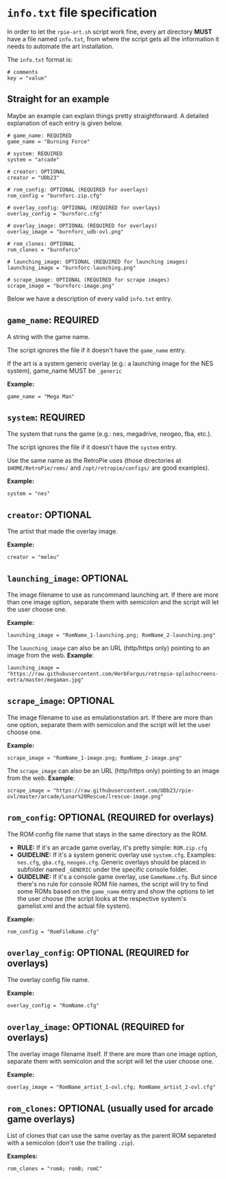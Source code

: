 # `info.txt` file specification

In order to let the `rpie-art.sh` script work fine, every art directory **MUST** have a file named `info.txt`, from where the script gets all the information it needs to automate the art installation.

The `info.txt` format is:

```
# comments
key = "value"
```

## Straight for an example

Maybe an example can explain things pretty straightforward. A detailed explanation of each entry is given below.
```
# game_name: REQUIRED
game_name = "Burning Force"

# system: REQUIRED
system = "arcade"

# creator: OPTIONAL
creator = "UDb23"

# rom_config: OPTIONAL (REQUIRED for overlays)
rom_config = "burnforc.zip.cfg"

# overlay_config: OPTIONAL (REQUIRED for overlays)
overlay_config = "burnforc.cfg"

# overlay_image: OPTIONAL (REQUIRED for overlays)
overlay_image = "burnforc_udb-ovl.png"

# rom_clones: OPTIONAL
rom_clones = "burnforco"

# launching_image: OPTIONAL (REQUIRED for launching images)
launching_image = "burnforc-launching.png"

# scrape_image: OPTIONAL (REQUIRED for scrape images)
scrape_image = "burnforc-image.png"
```

Below we have a description of every valid `info.txt` entry.

## `game_name`: REQUIRED

A string with the game name.

The script ignores the file if it doesn't have the `game_name` entry.

If the art is a system generic overlay (e.g.: a launching image for the NES system), game_name MUST be `_generic`

**Example:**
```
game_name = "Mega Man"
```

## `system`: REQUIRED

The system that runs the game (e.g.: nes, megadrive, neogeo, fba, etc.).

The script ignores the file if it doesn't have the `system` entry.

Use the same name as the RetroPie uses (those directories at `$HOME/RetroPie/roms/` and `/opt/retropie/configs/` are good examples).

**Example:**
```
system = "nes"
```

## `creator`: OPTIONAL

The artist that made the overlay image.

**Example:**
```
creator = "meleu"
```


## `launching_image`: OPTIONAL

The image filename to use as runcommand launching art. If there are more than one image option, separate them with semicolon and the script will let the user choose one.

**Example:**
```
launching_image = "RomName_1-launching.png; RomName_2-launching.png"
```

The `launching_image` can also be an URL (http/https only) pointing to an image from the web. **Example**:

```launching_image = "https://raw.githubusercontent.com/HerbFargus/retropie-splashscreens-extra/master/megaman.jpg"```


## `scrape_image`: OPTIONAL

The image filename to use as emulationstation art. If there are more than one option, separate them with semicolon and the script will let the user choose one.

**Example:**
```
scrape_image = "RomName_1-image.png; RomName_2-image.png"
```

The `scrape_image` can also be an URL (http/https only) pointing to an image from the web. **Example**:

```scrape_image = "https://raw.githubusercontent.com/UDb23/rpie-ovl/master/arcade/Lunar%20Rescue/lrescue-image.png"```

## `rom_config`: OPTIONAL (REQUIRED for overlays)

The ROM config file name that stays in the same directory as the ROM.

- **RULE:** If it's an arcade game overlay, it's pretty simple: `ROM.zip.cfg`
- **GUIDELINE:** If it's a system generic overlay use `system.cfg`. Examples: `nes.cfg`, `gba.cfg`, `neogeo.cfg`.
   Generic overlays should be placed in subfolder named `_GENERIC` under the specific console folder.
- **GUIDELINE:** If it's a console game overlay, use `GameName.cfg`. But since there's no rule for console ROM file names, the script will try to find some ROMs based on the `game_name` entry and show the options to let the user choose (the script looks at the respective system's gamelist.xml and the actual file system).

**Example:**
```
rom_config = "RomFileName.cfg"
```

## `overlay_config`: OPTIONAL (REQUIRED for overlays)

The overlay config file name.

**Example:**
```
overlay_config = "RomName.cfg"
```


## `overlay_image`: OPTIONAL (REQUIRED for overlays)

The overlay image filename itself. If there are more than one image option, separate them with semicolon and the script will let the user choose one.

**Example:**
```
overlay_image = "RomName_artist_1-ovl.cfg; RomName_artist_2-ovl.cfg"
```


## `rom_clones`: OPTIONAL (usually used for arcade game overlays)

List of clones that can use the same overlay as the parent ROM separeted with a semicolon (don't use the trailing `.zip`).

**Examples:**
```
rom_clones = "romA; romB; romC"
```



